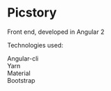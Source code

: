 # Picstory

Front end, developed in Angular 2

Technologies used: </br>

Angular-cli </br>
Yarn </br>
Material </br>
Bootstrap </br>
